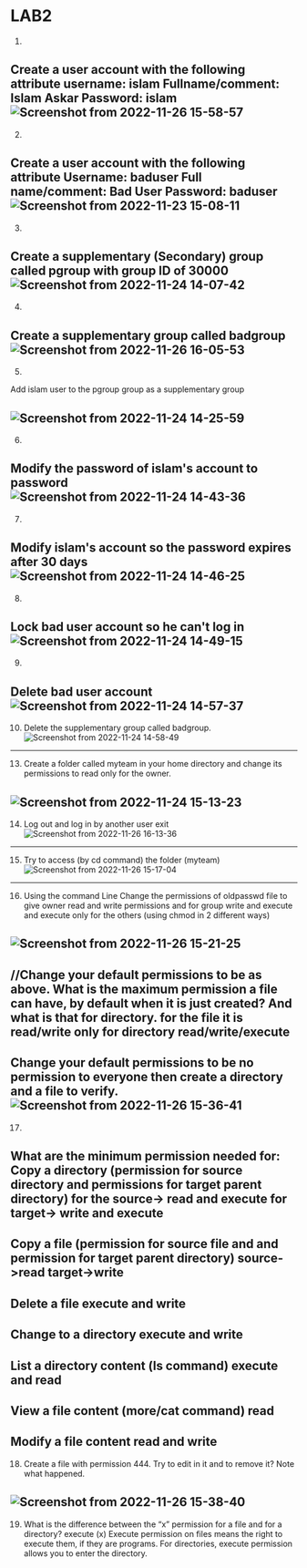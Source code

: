 # LAB2
1. 
Create a user account with the following attribute
 username: islam
 Fullname/comment: Islam Askar
 Password: islam
 ![Screenshot from 2022-11-26 15-58-57](https://user-images.githubusercontent.com/90289910/204092569-a8331eaf-1406-49dd-a2ed-5e59dc158105.png)
 ------------------------------------------------------------------------------------------------------------
2.
Create a user account with the following attribute
Username: baduser
Full name/comment: Bad User
Password: baduser
![Screenshot from 2022-11-23 15-08-11](https://user-images.githubusercontent.com/90289910/204092635-45fc6022-e31c-45b4-926e-191a4c325c9f.png)
--------------------------------------------------------------------------------------------------------------
3.
Create a supplementary (Secondary) group called pgroup with group ID of 30000
![Screenshot from 2022-11-24 14-07-42](https://user-images.githubusercontent.com/90289910/204092674-7670b9ad-a36f-44c1-9e54-1782273e6650.png)
---------------------------------------------------------------------------------------------------------------
4.
Create a supplementary group called badgroup
![Screenshot from 2022-11-26 16-05-53](https://user-images.githubusercontent.com/90289910/204092791-fa4ce5cd-8965-4813-b33e-267cf50c6424.png)
---------------------------------------------------------------------------------------------------------------
5.
Add islam user to the pgroup group as a supplementary group

![Screenshot from 2022-11-24 14-25-59](https://user-images.githubusercontent.com/90289910/204092817-ad2cc8af-5958-4838-830e-9b32428d54c5.png)
---------------------------------------------------------------------------------------------------------------
6.
Modify the password of islam's account to password
![Screenshot from 2022-11-24 14-43-36](https://user-images.githubusercontent.com/90289910/204092853-d217d8ef-9bca-457d-b049-74561a155a9b.png)
----------------------------------------------------------------------------------------------------------------
7.
Modify islam's account so the password expires after 30 days
![Screenshot from 2022-11-24 14-46-25](https://user-images.githubusercontent.com/90289910/204092905-43158290-a228-45a8-b579-7920c96ec5cd.png)
-----------------------------------------------------------------------------------------------------------------
8.
Lock bad user account so he can't log in
![Screenshot from 2022-11-24 14-49-15](https://user-images.githubusercontent.com/90289910/204092933-c6f9e8ca-1b3f-43a4-93c4-99fce2c0dad5.png)
-------------------------------------------------------------------------------------------------------------------
9.
Delete bad user account
![Screenshot from 2022-11-24 14-57-37](https://user-images.githubusercontent.com/90289910/204092986-644ad9ed-c1fe-4791-851d-95551650bc64.png)
-------------------------------------------------------------------------------------------------------------------
10. Delete the supplementary group called badgroup.
![Screenshot from 2022-11-24 14-58-49](https://user-images.githubusercontent.com/90289910/204093020-d0888d1d-b001-4e97-83f9-16d48a3618d4.png)
---------------------------------------------------------------------------------------------------------------------
13. Create a folder called myteam in your home directory and change its permissions to
read only for the owner.

![Screenshot from 2022-11-24 15-13-23](https://user-images.githubusercontent.com/90289910/204093043-a7275642-604e-42c5-947a-b2ecf53fbc72.png)
-----------------------------------------------------------------------------------------------------------------------
14. Log out and log in by another user
exit
![Screenshot from 2022-11-26 16-13-36](https://user-images.githubusercontent.com/90289910/204093185-f803dcae-4ea3-48e7-a105-3a93ee174318.png)

------------------------------------------------------------------------------------------------------------------------
15. Try to access (by cd command) the folder (myteam)
![Screenshot from 2022-11-26 15-17-04](https://user-images.githubusercontent.com/90289910/204093240-62366cb6-e05a-41c8-9f3e-1a7c149fca8c.png)
------------------------------------------------------------------------------------------------------------------------
16. Using the command Line
Change the permissions of oldpasswd file to give owner read and write
permissions and for group write and execute and execute only for the others
(using chmod in 2 different ways)

![Screenshot from 2022-11-26 15-21-25](https://user-images.githubusercontent.com/90289910/204093373-0ad17385-2f28-47ee-b326-fe519008c692.png)
-------------------------------------------
//Change your default permissions to be as above.
What is the maximum permission a file can have, by default when it is just
created? And what is that for directory.
for the file it is read/write only
for directory read/write/execute
--------------------------------------------
Change your default permissions to be no permission to everyone then create a
directory and a file to verify.
![Screenshot from 2022-11-26 15-36-41](https://user-images.githubusercontent.com/90289910/204093479-26ec9cf2-6125-4a6e-8d0a-d7cfdcc85739.png)
--------------------------------------------------------------------------------------------------------------------------
17.
What are the minimum permission needed for:
Copy a directory (permission for source directory and permissions for target
parent directory)
for the source-> read and execute 
for target-> write and execute
-------------------------------
Copy a file (permission for source file and and permission for target parent
directory)
source->read
target->write
-------------------------------
Delete a file
execute and write
-------------------------------
Change to a directory
execute and write
-------------------------------
List a directory content (ls command)
execute and read
-------------------------------
View a file content (more/cat command)
read
-------------------------------
Modify a file content
read and write
---------------------------------------------------------------------------------------------------------------------------
18. Create a file with permission 444. Try to edit in it and to remove it? Note what
happened.

![Screenshot from 2022-11-26 15-38-40](https://user-images.githubusercontent.com/90289910/204093878-c011c1d4-6647-4915-9010-879095fc214e.png)
-----------------------------------------------------------------------------------------------------------------------------
19. What is the difference between the “x” permission for a file and for a
directory?
execute (x) Execute permission on files means the right to execute them, if they are programs. 
For directories, execute permission allows you to enter the directory.





